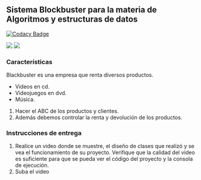 ## Sistema Blockbuster para la materia de Algoritmos y estructuras de datos

[![Codacy Badge](https://api.codacy.com/project/badge/Grade/f0d02058d358407f88c896948430b1f4)](https://app.codacy.com/gh/javrr-ui/Sistema-Blackbuster?utm_source=github.com&utm_medium=referral&utm_content=javrr-ui/Sistema-Blackbuster&utm_campaign=Badge_Grade_Settings)

![](https://www.code-inspector.com/project/18820/status/svg)
![](https://www.code-inspector.com/project/18820/score/svg)

### Características

Blackbuster es una empresa que renta diversos productos.
-   Videos en cd.
-   Videojuegos en dvd.
-   Música.

1.  Hacer el ABC de los productos y clientes. 
2.  Además debemos controlar la renta y devolución de los productos.

### Instrucciones de entrega
1.  Realice un video donde se muestre, el diseño de clases que realizó y se vea el funcionamiento de su proyecto. Verifique que la calidad del video es suficiente para que se pueda ver el código del proyecto y la consola de ejecución.
2.  Suba el video 
